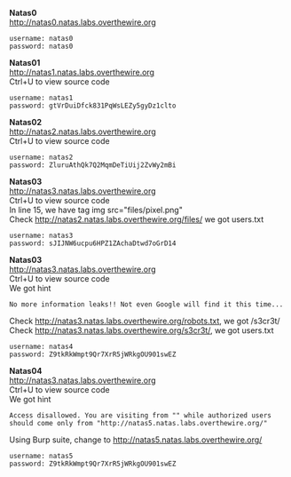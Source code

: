 **Natas0**  
http://natas0.natas.labs.overthewire.org  
```
username: natas0
password: natas0
```

**Natas01**  
http://natas1.natas.labs.overthewire.org  
Ctrl+U to view source code
```
username: natas1
password: gtVrDuiDfck831PqWsLEZy5gyDz1clto 
```

**Natas02**  
http://natas2.natas.labs.overthewire.org  
Ctrl+U to view source code
```
username: natas2
password: ZluruAthQk7Q2MqmDeTiUij2ZvWy2mBi 
```

**Natas03**  
http://natas3.natas.labs.overthewire.org  
Ctrl+U to view source code  
In line 15, we have tag img src="files/pixel.png"  
Check http://natas2.natas.labs.overthewire.org/files/ we got users.txt
```
username: natas3
password: sJIJNW6ucpu6HPZ1ZAchaDtwd7oGrD14 
```

**Natas03**  
http://natas3.natas.labs.overthewire.org  
Ctrl+U to view source code  
We got hint
```
No more information leaks!! Not even Google will find it this time...
```
Check http://natas3.natas.labs.overthewire.org/robots.txt, we got /s3cr3t/  
Check http://natas3.natas.labs.overthewire.org/s3cr3t/, we got users.txt
```
username: natas4
password: Z9tkRkWmpt9Qr7XrR5jWRkgOU901swEZ 
```

**Natas04**  
http://natas3.natas.labs.overthewire.org  
Ctrl+U to view source code  
We got hint 
```
Access disallowed. You are visiting from "" while authorized users should come only from "http://natas5.natas.labs.overthewire.org/"
```
Using Burp suite, change to http://natas5.natas.labs.overthewire.org/
```
username: natas5
password: Z9tkRkWmpt9Qr7XrR5jWRkgOU901swEZ 
```
